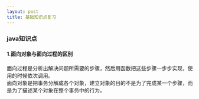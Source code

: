 ```yaml
---
layout: post
title: 基础知识点复习
---
```


### java知识点

#### 1.面向对象与面向过程的区别
面向过程是分析出解决问题所需要的步骤，然后用函数把这些步骤一步步实现，使用的时候依次调用。<br/> 
面向对象是把事务分解成各个对象，建立对象的目的不是为了完成某一个步骤，而是为了描述某个对象在整个事务中的行为。
